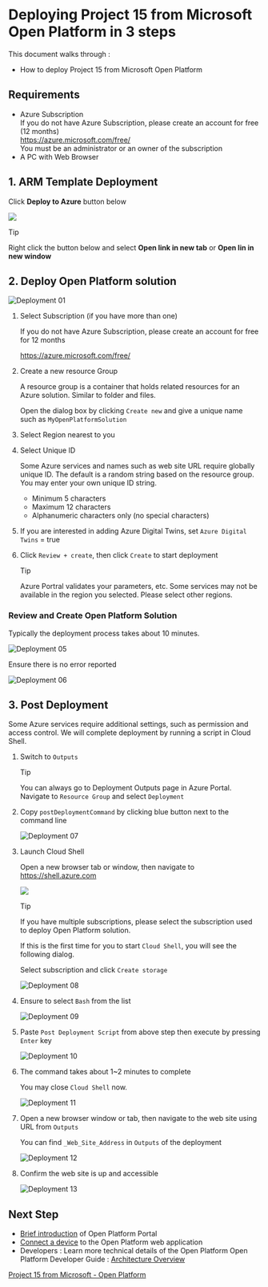 # Deploying Project 15 from Microsoft Open Platform in 3 steps

This document walks through :

- How to deploy Project 15 from Microsoft Open Platform

## Requirements

- Azure Subscription  
    If you do not have Azure Subscription, please create an account for free (12 months)  
    <https://azure.microsoft.com/free/>  
    You must be an administrator or an owner of the subscription  
- A PC with Web Browser

## 1. ARM Template Deployment

Click **Deploy to Azure** button below  

<a href="https://portal.azure.com/#create/Microsoft.Template/uri/https%3A%2F%2Fraw.githubusercontent.com%2Fmicrosoft%2Fproject15%2Fmaster%2FDeploy%2Fazuredeploy.json" target="_blank"><img src="deploy-to-azure.svg"/></a>

> [!TIP]  
> Right click the button below and select **Open link in new tab** or **Open lin in new window**

## 2. Deploy Open Platform solution

![Deployment 01](media/Deployment-01.png)

1. Select Subscription (if you have more than one)  

    If you do not have Azure Subscription, please create an account for free for 12 months

    <https://azure.microsoft.com/free/>  

1. Create a new resource Group  

    A resource group is a container that holds related resources for an Azure solution. Similar to folder and files.

    Open the dialog box by clicking `Create new` and give a unique name such as `MyOpenPlatformSolution`  

1. Select Region nearest to you

1. Select Unique ID  

    Some Azure services and names such as web site URL require globally unique ID.  The default is a random string based on the resource group.  You may enter your own unique ID string.

    - Minimum 5 characters
    - Maximum 12 characters
    - Alphanumeric characters only (no special characters)

1. If you are interested in adding Azure Digital Twins, set `Azure Digital Twins` = true  

1. Click `Review + create`, then click `Create` to start deployment  

    > [!TIP]  
    > Azure Portral validates your parameters, etc.
    > Some services may not be available in the region you selected.  Please select other regions.

### Review and Create Open Platform Solution

Typically the deployment process takes about 10 minutes.

![Deployment 05](media/Deployment-05.png)

Ensure there is no error reported

![Deployment 06](media/Deployment-06.png)

## 3. Post Deployment

Some Azure services require additional settings, such as permission and access control. We will complete deployment by running a script in Cloud Shell.

1. Switch to `Outputs`  

    > [!TIP]  
    > You can always go to Deployment Outputs page in Azure Portal.  
    > Navigate to `Resource Group` and select `Deployment`

1. Copy `postDeploymentCommand` by clicking blue button next to the command line

    ![Deployment 07](media/Deployment-07.png)

1. Launch Cloud Shell  

    Open a new browser tab or window, then navigate to <https://shell.azure.com>

    <a href="https://shell.azure.com" target="_blank"><img src="./media/launchcloudshell.png"/></a>

    > [!TIP]  
    > If you have multiple subscriptions, please select the subscription used to deploy Open Platform solution.
    >  
    > If this is the first time for you to start `Cloud Shell`, you will see the following dialog.  
    >  
    > Select subscription and click `Create storage`  
    >
    > ![Deployment 08](media/Deployment-08.png)

1. Ensure to select `Bash` from the list  

    ![Deployment 09](media/Deployment-09.png)

1. Paste `Post Deployment Script` from above step then execute by pressing `Enter` key

    ![Deployment 10](media/Deployment-10.png)

1. The command takes about 1~2 minutes to complete  

    You may close `Cloud Shell` now.

    ![Deployment 11](media/Deployment-11.png)

1. Open a new browser window or tab, then navigate to the web site using URL from `Outputs`  

    You can find `_Web_Site_Address` in `Outputs` of the deployment

    ![Deployment 12](media/Deployment-12.png)

1. Confirm the web site is up and accessible

    ![Deployment 13](media/Deployment-13.png)

## Next Step

- [Brief introduction](OpenPlatformPortal.md) of Open Platform Portal
- [Connect a device](ConnectingDevice.md) to the Open Platform web application
- Developers : Learn more technical details of the Open Platform Open Platform Developer Guide : [Architecture Overview](../Developer-Guide/Architecture-Overview.md)

[Project 15 from Microsoft - Open Platform](../README.md)
